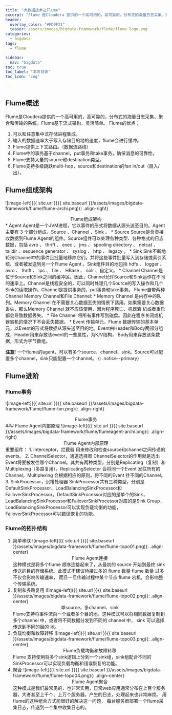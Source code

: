 ```yaml
---
title: "大数据技术之Flume" 
excerpt: "Flume 是Cloudera 提供的一个高可用的，高可靠的，分布式的海量日志采集、聚合和传输的系统。Flume 基于流式架构，灵活简单。"
header:
  overlay_color: "#FD9F21"
  teaser: assets/images/bigdata-framework/flume/flume-logo.png
categories:
  - bigdata
tags:
  - flume

sidebar:
  nav: "bigdata"
toc: true
toc_label: "本页目录"
toc_icon: "cog"

---
```


## Flume概述
Flume是Cloudera提供的一个高可用的，高可靠的，分布式的海量日志采集、聚合和传输的系统。Flume基于流式架构，灵活简单。
Flume的优点：
1. 可以和任意集中式存储进程集成。
2. 输入的数据速率大于写入存储目的地的速度，flume会进行缓冲。
3. Flume提供上下文路由。（数据流路线）
4. Flume中的事务基于channel，put事务和take事务，确保消息的可靠性。
5. Flume支持大量的source和destination类型。
6. Flume支持多级跳跃multi-hop，source和destination的fan in/out（扇入/出）。

## Flume组成架构
![image-left]({{ site.url }}{{ site.baseurl }}/assets/images/bigdata-framework/flume/flume-archi.png){: .align-right}
<center>Flume组成架构</center>
* Agent  
Agent是一个JVM进程，它以事件的形式将数据从源头送至目的。Agent主要有 3 个部分组成，Source 、Channel 、Sink 。
* Source  
Source是负责接收数据到Flume Agent的组件。Source组件可以处理各种类型、各种格式的日志数据，包括 avro 、 thrift 、 exec 、 jms 、 spooling directory 、 netcat 、 taildir 、sequence generator 、 syslog 、 http 、 legacy 。
* Sink  
Sink不断地轮询Channel中的事件且批量地移除它们，并将这些事件批量写入到存储或索引系统、或者被发送到另一个Flume Agent 。Sink组件目的地包括 hdfs 、 logger 、 avro 、 thrift 、 ipc 、 file 、 HBase 、 solr 、自定义。
* Channel  
Channel是位于Source和Sink之间的缓冲区。因此，Channel允许Source和Sink运作在不同的速率上。Channel是线程安全的，可以同时处理几个Source的写入操作和几个Sink的读取操作。Channel是提供事务的，put事务和take事务。  
Flume自带两种Channel Memory Channel和File Channel: 
   * Memory Channel  
	是内存中的队列。Memory Channel 在不需要关心数据丢失的情景下适用。如果需要关心数据丢失，那么Memory Channel 就不应该使用，因为程序死亡、机器宕
	机或者重启都会导致数据丢失。
   * File Channel  
	将所有事件写到磁盘。因此在程序关闭或机器宕机的情况下不会丢失数据。
* Event  
传输单元，Flume 数据传输的基本单元，以Event的形式将数据从源头送至目的地。Event由Header和Body两部分组成，Header用来存放该event的一些属性，为K/V结构，
Body用来存放该条数据，形式为字节数组。

**注意!** 一个flume的agent，可以有多个source、channel、sink。Source可以配置多个channel，sink只能配置一个channel。
{: .notice--primary}

## Flume进阶

### Flume事务
![image-left]({{ site.url }}{{ site.baseurl }}/assets/images/bigdata-framework/flume/flume-txn.png){: .align-right}
<center>Flume事务</center>
### Flume Agent内部原理
![image-left]({{ site.url }}{{ site.baseurl }}/assets/images/bigdata-framework/flume/flumeagent-archi.png){: .align-right}
<center>Flume Agent内部原理</center>
重要组件：  
1. Interceptor，拦截器  
用来修改和检查source和channel之间传递的events。
2. ChannelSelector，通道选择器  
ChannelSelector的作用就是选出Event将要被发往哪个Channel。其共有两种类型，分别是Replicating（复制）和Multiplexing（多路复用）。ReplicatingSelector 会将同一个Event 发往所有的Channel，Multiplexing 会根据相应的原则，将不同的Event 往不同的Channel。
3. SinkProcessor，沉槽处理器  
SinkProcessor共有三种类型，分别是DefaultSinkProcessor、LoadBalancingSinkProcessor和FailoverSinkProcessor。DefaultSinkProcessor对应的是单个的Sink， LoadBalancingSinkProcessor和FailoverSinkProcessor对应的是Sink Group，LoadBalancingSinkProcessor可以实现负载均衡的功能，FailoverSinkProcessor可以错误恢复的功能。

### Flume的拓扑结构
1. 简单串联 
	![image-left]({{ site.url }}{{ site.baseurl }}/assets/images/bigdata-framework/flume/flume-topo01.png){: .align-center}
	<center>Flume Agent连接</center>
	这种模式是将多个flume 顺序连接起来了，从最初的 source 开始到最终 sink 传送的目的存储系统。此模式不建议桥接过多的 flume 数量 flume 数量 过多不仅会影响传输速率，
	而且一旦传输过程中某个节点 flume 宕机，会影响整个传输系统。
2. 复制和多路复用
	![image-left]({{ site.url }}{{ site.baseurl }}/assets/images/bigdata-framework/flume/flume-topo02.png){: .align-center}
	<center>单source，多channel、sink</center>
	Flume支持将事件流向一个或者多个目的地。这种模式可以将相同数据复制到多个channel 中，或者将不同数据分发到不同的 channel 中， sink 可以选择传送到不同的目的
	地。
3. 负载均衡和故障转移
	![image-left]({{ site.url }}{{ site.baseurl }}/assets/images/bigdata-framework/flume/flume-topo03.png){: .align-center}
	<center>Flume负载均衡和故障转移</center>
	Flume 支持使用将多个sink逻辑上分到一个sink组，sink组配合不同的SinkProcessor可以实现负载均衡和错误恢复的功能。
4. 聚合
	![image-left]({{ site.url }}{{ site.baseurl }}/assets/images/bigdata-framework/flume/flume-topo04.png){: .align-center}
	<center>Flume Agent聚合</center>
	这种模式是我们最常见的，也非常实用，日常web应用通常分布在上百个服务器，大者甚至上千个、上万个服务器。产生的日志，处理起来也非常麻烦。
	用flume的这种组合方式能很好的解决这一问题， 每台服务器部署一个flume采集日志，传送到一个集中收集日志的。


